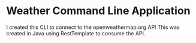 # Weather Command Line Application
I created this CLI to connect to the openweathermap.org API
This was created in Java using RestTemplate to consume the API.